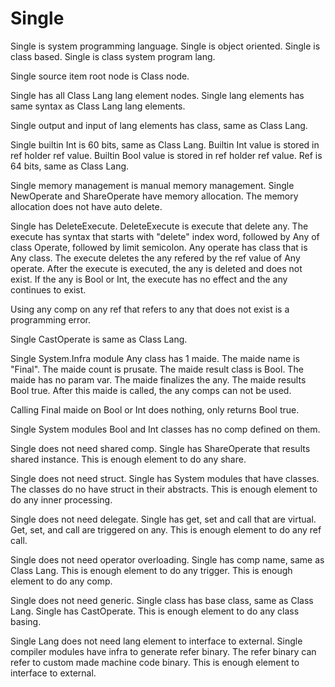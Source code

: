 # Single

Single is system programming language.
Single is object oriented.
Single is class based.
Single is class system program lang.

Single source item root node is Class node.

Single has all Class Lang lang element nodes.
Single lang elements has same syntax as Class Lang lang elements.

Single output and input of lang elements has class, same as Class Lang.

Single builtin Int is 60 bits, same as Class Lang.
Builtin Int value is stored in ref holder ref value.
Builtin Bool value is stored in ref holder ref value.
Ref is 64 bits, same as Class Lang.

Single memory management is manual memory management.
Single NewOperate and ShareOperate have memory allocation.
The memory allocation does not have auto delete.

Single has DeleteExecute.
DeleteExecute is execute that delete any.
The execute has syntax that starts with "delete" index word, 
followed by Any of class Operate, followed by limit semicolon.
Any operate has class that is Any class.
The execute deletes the any refered by the ref value of Any operate.
After the execute is executed, the any is deleted and does not exist.
If the any is Bool or Int, the execute has no effect and the any continues to exist.

Using any comp on any ref that refers to any that does not exist is a programming error.

Single CastOperate is same as Class Lang.

Single System.Infra module Any class has 1 maide.
The maide name is "Final".
The maide count is prusate.
The maide result class is Bool.
The maide has no param var.
The maide finalizes the any.
The maide results Bool true.
After this maide is called, the any comps can not be used.

Calling Final maide on Bool or Int does nothing, only returns Bool true. 

Single System modules Bool and Int classes has no comp defined on them.

Single does not need shared comp.
Single has ShareOperate that results shared instance.
This is enough element to do any share.

Single does not need struct.
Single has System modules that have classes.
The classes do no have struct in their abstracts.
This is enough element to do any inner processing.

Single does not need delegate.
Single has get, set and call that are virtual.
Get, set, and call are triggered on any.
This is enough element to do any ref call.

Single does not need operator overloading.
Single has comp name, same as Class Lang.
This is enough element to do any trigger.
This is enough element to do any comp.

Single does not need generic.
Single class has base class, same as Class Lang.
Single has CastOperate.
This is enough element to do any class basing.

Single Lang does not need lang element to interface to external.
Single compiler modules have infra to generate refer binary.
The refer binary can refer to custom made machine code binary.
This is enough element to interface to external.
